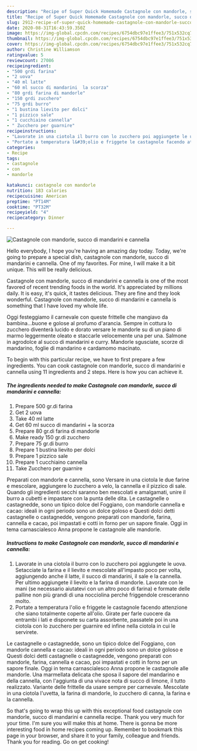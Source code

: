 ```yaml
---
description: "Recipe of Super Quick Homemade Castagnole con mandorle, succo di mandarini e cannella"
title: "Recipe of Super Quick Homemade Castagnole con mandorle, succo di mandarini e cannella"
slug: 2912-recipe-of-super-quick-homemade-castagnole-con-mandorle-succo-di-mandarini-e-cannella
date: 2020-08-31T16:43:59.350Z
image: https://img-global.cpcdn.com/recipes/6754dbc97e1ffee3/751x532cq70/castagnole-con-mandorle-succo-di-mandarini-e-cannella-recipe-main-photo.jpg
thumbnail: https://img-global.cpcdn.com/recipes/6754dbc97e1ffee3/751x532cq70/castagnole-con-mandorle-succo-di-mandarini-e-cannella-recipe-main-photo.jpg
cover: https://img-global.cpcdn.com/recipes/6754dbc97e1ffee3/751x532cq70/castagnole-con-mandorle-succo-di-mandarini-e-cannella-recipe-main-photo.jpg
author: Christine Williamson
ratingvalue: 5
reviewcount: 27086
recipeingredient:
- "500 grdi farina"
- "2 uova"
- "40 ml latte"
- "60 ml succo di mandarini  la scorza"
- "80 grdi farina di mandorle"
- "150 grdi zucchero"
- "75 grdi burro"
- "1 bustina lievito per dolci"
- "1 pizzico sale"
- "1 cucchiaino cannella"
- " Zucchero per guarnire"
recipeinstructions:
- "Lavorate in una ciotola il burro con lo zucchero poi aggiungete le uova. Setacciate la farina e il lievito e mescolate all&#39;impasto poco per volta, aggiungendo anche il latte, il succo di mandarini, il sale e la cannella. Per ultimo aggiungete il lievito e la farina di mandorle. Lavorate con le mani (se necessario aiutatevi con un altro poco di farina) e formate delle palline non più grandi di una nocciolina perché friggendole cresceranno molto."
- "Portate a temperatura l&#39;olio e friggete le castagnole facendo attenzione che siano totalmente coperte all&#39;olio. Girate per farle cuocere da entrambi i lati e disponete su carta assorbente, passatele poi in una ciotola con lo zucchero per guarnire ed infine nella ciotola in cui le servirete."
categories:
- Recipe
tags:
- castagnole
- con
- mandorle

katakunci: castagnole con mandorle 
nutrition: 183 calories
recipecuisine: American
preptime: "PT14M"
cooktime: "PT32M"
recipeyield: "4"
recipecategory: Dinner

---
```



![Castagnole con mandorle, succo di mandarini e cannella](https://img-global.cpcdn.com/recipes/6754dbc97e1ffee3/751x532cq70/castagnole-con-mandorle-succo-di-mandarini-e-cannella-recipe-main-photo.jpg)

Hello everybody, I hope you're having an amazing day today. Today, we're going to prepare a special dish, castagnole con mandorle, succo di mandarini e cannella. One of my favorites. For mine, I will make it a bit unique. This will be really delicious.

Castagnole con mandorle, succo di mandarini e cannella is one of the most favored of recent trending foods in the world. It's appreciated by millions daily. It is easy, it's quick, it tastes delicious. They are fine and they look wonderful. Castagnole con mandorle, succo di mandarini e cannella is something that I have loved my whole life.

Oggi festeggiamo il carnevale con queste frittelle che mangiavo da bambina…buone e golose al profumo d&#39;arancia. Sempre in cottura lo zucchero diventerà lucido e dorato versare le mandorle su di un piano di marmo leggermente oleato e staccarle velocemente una per una. Salmone in agrodolce al succo di mandarini e curry. Mandorle sgusciate, scorze di mandarino, foglie di mandarino e cardamomo macinato.


To begin with this particular recipe, we have to first prepare a few ingredients. You can cook castagnole con mandorle, succo di mandarini e cannella using 11 ingredients and 2 steps. Here is how you can achieve it.

<!--inarticleads1-->

##### The ingredients needed to make Castagnole con mandorle, succo di mandarini e cannella:

1. Prepare 500 gr.di farina
1. Get 2 uova
1. Take 40 ml latte
1. Get 60 ml succo di mandarini + la scorza
1. Prepare 80 gr.di farina di mandorle
1. Make ready 150 gr.di zucchero
1. Prepare 75 gr.di burro
1. Prepare 1 bustina lievito per dolci
1. Prepare 1 pizzico sale
1. Prepare 1 cucchiaino cannella
1. Take  Zucchero per guarnire


Preparati con mandorle e cannella, sono Versare in una ciotola le due farine e mescolare, aggiungere lo zucchero a velo, la cannella e il pizzico di sale. Quando gli ingredienti secchi saranno ben mescolati e amalgamati, unire il burro a cubetti e impastare con la punta delle dita. Le castagnelle o castagnedde, sono un tipico dolce del Foggiano, con mandorle cannella e cacao: ideali in ogni periodo sono un dolce goloso e Questi dolci detti castagnelle o castagnedde, vengono preparati con mandorle, farina, cannella e cacao, poi impastati e cotti in forno per un sapore finale. Oggi in tema carnascialesco Anna propone le castagnole alle mandorle. 

<!--inarticleads2-->

##### Instructions to make Castagnole con mandorle, succo di mandarini e cannella:

1. Lavorate in una ciotola il burro con lo zucchero poi aggiungete le uova. Setacciate la farina e il lievito e mescolate all&#39;impasto poco per volta, aggiungendo anche il latte, il succo di mandarini, il sale e la cannella. Per ultimo aggiungete il lievito e la farina di mandorle. Lavorate con le mani (se necessario aiutatevi con un altro poco di farina) e formate delle palline non più grandi di una nocciolina perché friggendole cresceranno molto.
1. Portate a temperatura l&#39;olio e friggete le castagnole facendo attenzione che siano totalmente coperte all&#39;olio. Girate per farle cuocere da entrambi i lati e disponete su carta assorbente, passatele poi in una ciotola con lo zucchero per guarnire ed infine nella ciotola in cui le servirete.


Le castagnelle o castagnedde, sono un tipico dolce del Foggiano, con mandorle cannella e cacao: ideali in ogni periodo sono un dolce goloso e Questi dolci detti castagnelle o castagnedde, vengono preparati con mandorle, farina, cannella e cacao, poi impastati e cotti in forno per un sapore finale. Oggi in tema carnascialesco Anna propone le castagnole alle mandorle. Una marmellata delicata che sposa il sapore del mandarino e della cannella, con l&#39;aggiunta di una vivace nota di succo di limone, il tutto realizzato. Variante delle frittelle da usare sempre per carnevale. Mescolate in una ciotola l&#39;uvetta, la farina di mandorle, lo zucchero di canna, la farina e la cannella. 

So that's going to wrap this up with this exceptional food castagnole con mandorle, succo di mandarini e cannella recipe. Thank you very much for your time. I'm sure you will make this at home. There is gonna be more interesting food in home recipes coming up. Remember to bookmark this page in your browser, and share it to your family, colleague and friends. Thank you for reading. Go on get cooking!
